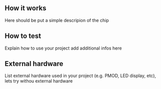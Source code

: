 <!---

This file is used to generate your project datasheet. Please fill in the information below and delete any unused
sections.

You can also include images in this folder and reference them in the markdown. Each image must be less than
512 kb in size, and the combined size of all images must be less than 1 MB.
-->

## How it works

Here should be put a simple descripion of the chip 

## How to test

Explain how to use your project add additional infos here

## External hardware

List external hardware used in your project (e.g. PMOD, LED display, etc), lets try withou external hardware
